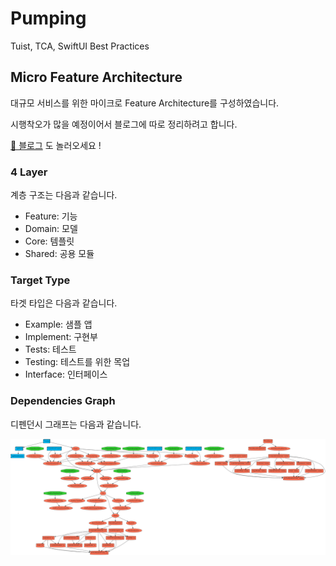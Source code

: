 # Pumping
Tuist, TCA, SwiftUI Best Practices

## Micro Feature Architecture
대규모 서비스를 위한 마이크로 Feature Architecture를 구성하였습니다. 

시행착오가 많을 예정이어서 블로그에 따로 정리하려고 합니다.

[🚀 블로그](https://medium.com/@mooyoung2309/tuist%EB%A1%9C-micro-architecture-%EC%A0%81%EC%9A%A9%ED%95%98%EA%B8%B0-aa0ca97a4f4d) 도 놀러오세요 !

### 4 Layer
계층 구조는 다음과 같습니다.
- Feature: 기능
- Domain: 모델
- Core: 템플릿
- Shared: 공용 모듈

### Target Type
타겟 타입은 다음과 같습니다.
- Example: 샘플 앱
- Implement: 구현부
- Tests: 테스트
- Testing: 테스트를 위한 목업
- Interface: 인터페이스

### Dependencies Graph
디펜던시 그래프는 다음과 같습니다.

<img src="graph.png">